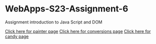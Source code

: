 
# WebApps-S23-Assignment-6
Assignment introduction to Java Script and DOM

<a href="https://github.com/44-563-Web-Apps-S23/44563-webapps-s23-assignment6-Jagadishgollapalli/painter.html">Click here for painter page</a>
<a href="https://github.com/44-563-Web-Apps-S23/44563-webapps-s23-assignment6-Jagadishgollapalli/conversions.html">Click here for conversions page</a>
<a href="https://github.com/44-563-Web-Apps-S23/44563-webapps-s23-assignment6-Jagadishgollapalli/candy.html">Click here for candy page</a>
